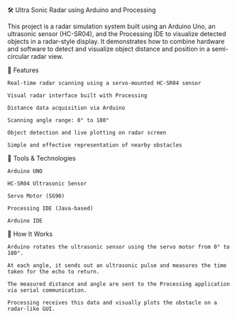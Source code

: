 🛠️ Ultra Sonic Radar using Arduino and Processing

This project is a radar simulation system built using an Arduino Uno, an ultrasonic sensor (HC-SR04), and the Processing IDE to visualize detected objects in a radar-style display. It demonstrates how to combine hardware and software to detect and visualize object distance and position in a semi-circular radar view.

📡 Features

    Real-time radar scanning using a servo-mounted HC-SR04 sensor

    Visual radar interface built with Processing

    Distance data acquisition via Arduino

    Scanning angle range: 0° to 180°

    Object detection and live plotting on radar screen

    Simple and effective representation of nearby obstacles

🧰 Tools & Technologies

    Arduino UNO

    HC-SR04 Ultrasonic Sensor

    Servo Motor (SG90)

    Processing IDE (Java-based)

    Arduino IDE

🔌 How It Works

    Arduino rotates the ultrasonic sensor using the servo motor from 0° to 180°.

    At each angle, it sends out an ultrasonic pulse and measures the time taken for the echo to return.

    The measured distance and angle are sent to the Processing application via serial communication.

    Processing receives this data and visually plots the obstacle on a radar-like GUI.
